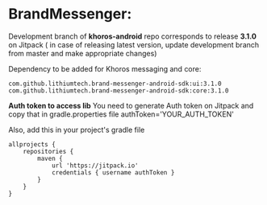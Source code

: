 # BrandMessenger:

Development branch of **khoros-android** repo corresponds to release **3.1.0** on Jitpack ( in case of releasing latest version, update development branch from master and make appropriate changes)


Dependency to be added for Khoros messaging and core:

    com.github.lithiumtech.brand-messenger-android-sdk:ui:3.1.0
    com.github.lithiumtech.brand-messenger-android-sdk:core:3.1.0


**Auth token to access lib**
You need to generate Auth token on Jitpack and copy that in gradle.properties file
authToken='YOUR_AUTH_TOKEN'

Also, add this in your project's gradle file

    allprojects {
        repositories {
            maven {
                url 'https://jitpack.io'
                credentials { username authToken }
            }
        }
    }
